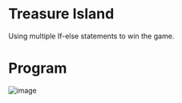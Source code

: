 # Treasure Island
Using multiple If-else statements to win the game. 

# Program
![image](https://github.com/ChiawNa/100_days_of_python/assets/128879790/8013c19e-08f5-4bf8-9b49-b3319c87d757)

